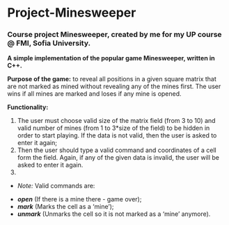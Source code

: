 # Project-Minesweeper
### Course project Minesweeper, created by me for my UP course @ FMI, Sofia University.

**A simple implementation of the popular game Мinesweeper, written in C++.**

**Purpose of the game:** to reveal all positions in a given square matrix that are not marked as mined without revealing any of the mines first.
The user wins if all mines are marked and loses if any mine is opened.

**Functionality:**
1. The user must choose valid size of the matrix field (from 3 to 10) and valid number of mines (from 1 to 3*size of the field) to be hidden in order to start playing. If the data is not valid, then the user is asked to enter it again;
2. Then the user should type a valid command and coordinates of a cell form the field. Again, if any of the given data is invalid, the user will be asked to enter it again.
3. 
* *Note:* Valid commands are:
 - **_open_** (If there is a mine there - game over);
 - **_mark_** (Marks the cell as a ‘mine’);
 - **_unmark_** (Unmarks the cell so it is not marked as a ‘mine’ anymore).
